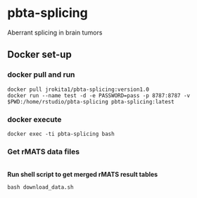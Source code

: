 # pbta-splicing
Aberrant splicing in brain tumors

## Docker set-up

### docker pull and run
```
docker pull jrokita1/pbta-splicing:version1.0
docker run --name test -d -e PASSWORD=pass -p 8787:8787 -v $PWD:/home/rstudio/pbta-splicing pbta-splicing:latest
```
### docker execute
```
docker exec -ti pbta-splicing bash
```
### Get rMATS data files

<br>**Run shell script to get merged rMATS result tables**
```
bash download_data.sh
```
